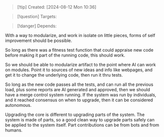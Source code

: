 
>[!tip] Created: [2024-08-12 Mon 10:36]

>[!question] Targets: 

>[!danger] Depends: 

With a way to modularize, and work in isolate on little pieces, forms of self improvement should be possible.

So long as there was a fitness test function that could appraise new code before making it part of the running code, this should work.

So we should be able to modularize artifact to the point where AI can work on modules.  Point it to sources of new ideas and info like webpages, and get it to change the underlying code, then run it thru tests.

So long as the new code passes all the tests, and can run all the previous load, plus some reports are AI generated and approved, then we should have a merge control system running.
If the system was run by individuals, and it reached consensus on when to upgrade, then it can be considered autonomous.

Upgrading the core is different to upgrading parts of the system.
The system is made of parts, so a good clean way to upgrade parts safely can be applied to the system itself.
Part contributions can be from bots and from humans.